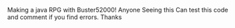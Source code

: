 Making a java RPG with Buster52000! Anyone Seeing this Can test this code and comment if you find errors. Thanks

